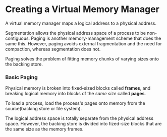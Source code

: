 Creating a Virtual Memory Manager
==================================
A virtual memory manager maps a logical address to a physical address.

Segmentation allows the physical address space of a process to be non-contiguous. Paging is another memory-management scheme that does the same this. However, paging avoids external fragmentation and the need for compaction, whereas segmentation does not.

Paging solves the problem of fitting memory chunks of varying sizes onto the backing store.

### Basic Paging
Physical memory is broken into fixed-sized blocks called **frames**, and breaking logical memory into blocks of the *same size* called **pages**.

To load a process, load the process's pages onto memory from the source(backing store or file system).

The logical address space is totally separate from the physical address space. However, the backing store is divided into fized-size blocks that are the same size as the memory frames. 
